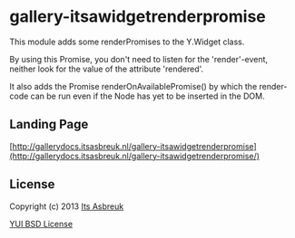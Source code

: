 gallery-itsawidgetrenderpromise
========


This module adds some renderPromises to the Y.Widget class.


By using this Promise, you don't need to listen for the 'render'-event, neither look for the value of the attribute 'rendered'.

It also adds the Promise renderOnAvailablePromise() by which the render-code can be run even if the Node has yet to be inserted in the DOM.


Landing Page
--------------
[http://gallerydocs.itsasbreuk.nl/gallery-itsawidgetrenderpromise](http://gallerydocs.itsasbreuk.nl/gallery-itsawidgetrenderpromise/)



License
-------

Copyright (c) 2013 [Its Asbreuk](http://http://itsasbreuk.nl)

[YUI BSD License](http://developer.yahoo.com/yui/license.html)
